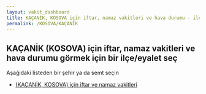 ```yaml
---
layout: vakit_dashboard
title: KAÇANİK, KOSOVA için iftar, namaz vakitleri ve hava durumu - ilçe/eyalet seç
permalink: /KOSOVA/KAÇANİK
---
```


## KAÇANİK (KOSOVA) için iftar, namaz vakitleri ve hava durumu  görmek için bir ilçe/eyalet seç

Aşağıdaki listeden bir şehir ya da semt seçin

* [ (KAÇANİK, KOSOVA) için iftar ve namaz vakitleri](/KOSOVA/KAÇANİK/)

<script type="text/javascript">
  var GLOBAL_COUNTRY = 'KOSOVA';
  var GLOBAL_CITY = 'KAÇANİK';
  var GLOBAL_STATE = 'KAÇANİK';
</script>
